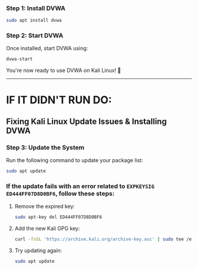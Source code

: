 
### Step 1: Install DVWA
```bash
sudo apt install dvwa
```

### Step 2: Start DVWA
Once installed, start DVWA using:
```bash
dvwa-start
```

You're now ready to use DVWA on Kali Linux! 🚀


------------
# IF IT DIDN'T RUN DO:
## Fixing Kali Linux Update Issues & Installing DVWA

### Step 3: Update the System
Run the following command to update your package list:
```bash
sudo apt update
```

### If the update fails with an error related to `EXPKEYSIG ED444FF07D8D0BF6`, follow these steps:

1. Remove the expired key:
   ```bash
   sudo apt-key del ED444FF07D8D0BF6
   ```
2. Add the new Kali GPG key:
   ```bash
   curl -fsSL 'https://archive.kali.org/archive-key.asc' | sudo tee /etc/apt/trusted.gpg.d/kali-archive-keyring.asc
   ```
3. Try updating again:
   ```bash
   sudo apt update
   ```
